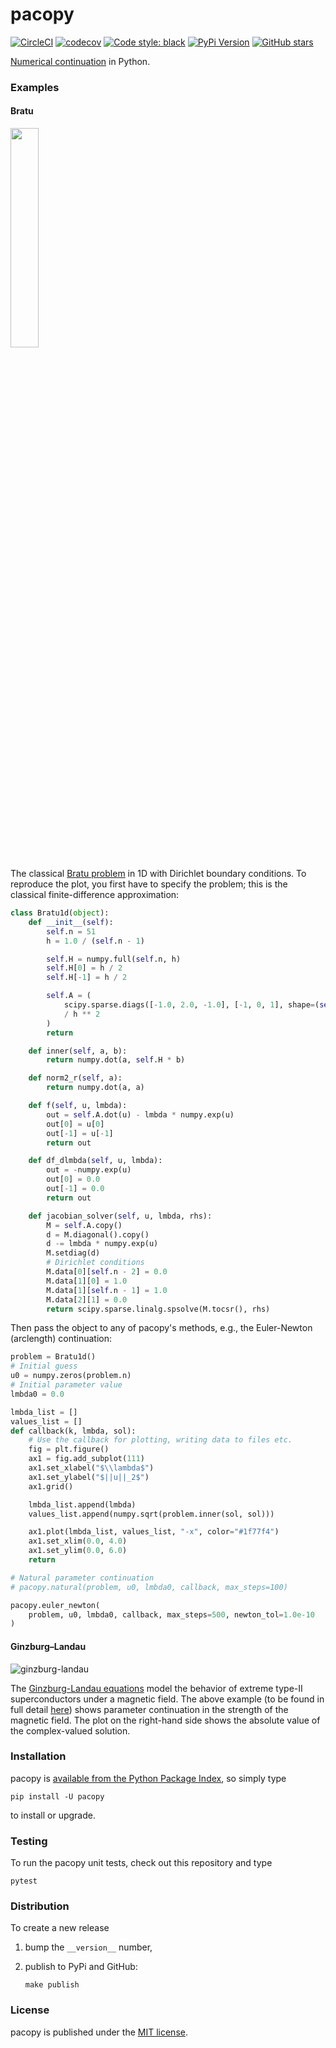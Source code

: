 # pacopy

[![CircleCI](https://img.shields.io/circleci/project/github/nschloe/pacopy/master.svg)](https://circleci.com/gh/nschloe/pacopy/tree/master)
[![codecov](https://img.shields.io/codecov/c/github/nschloe/pacopy.svg)](https://codecov.io/gh/nschloe/pacopy)
[![Code style: black](https://img.shields.io/badge/code%20style-black-000000.svg)](https://github.com/ambv/black)
[![PyPi Version](https://img.shields.io/pypi/v/pacopy.svg)](https://pypi.org/project/pacopy)
[![GitHub stars](https://img.shields.io/github/stars/nschloe/pacopy.svg?logo=github&label=Stars&logoColor=white)](https://github.com/nschloe/pacopy)

[Numerical continuation](https://en.wikipedia.org/wiki/Numerical_continuation) in Python.

### Examples

#### Bratu

<img src="https://nschloe.github.io/pacopy/bratu1d.png" width="30%">

The classical [Bratu
problem](https://en.wikipedia.org/wiki/Liouville%E2%80%93Bratu%E2%80%93Gelfand_equation)
in 1D with Dirichlet boundary conditions. To reproduce the plot, you first have to
specify the problem; this is the classical finite-difference approximation:
```python
class Bratu1d(object):
    def __init__(self):
        self.n = 51
        h = 1.0 / (self.n - 1)

        self.H = numpy.full(self.n, h)
        self.H[0] = h / 2
        self.H[-1] = h / 2

        self.A = (
            scipy.sparse.diags([-1.0, 2.0, -1.0], [-1, 0, 1], shape=(self.n, self.n))
            / h ** 2
        )
        return

    def inner(self, a, b):
        return numpy.dot(a, self.H * b)

    def norm2_r(self, a):
        return numpy.dot(a, a)

    def f(self, u, lmbda):
        out = self.A.dot(u) - lmbda * numpy.exp(u)
        out[0] = u[0]
        out[-1] = u[-1]
        return out

    def df_dlmbda(self, u, lmbda):
        out = -numpy.exp(u)
        out[0] = 0.0
        out[-1] = 0.0
        return out

    def jacobian_solver(self, u, lmbda, rhs):
        M = self.A.copy()
        d = M.diagonal().copy()
        d -= lmbda * numpy.exp(u)
        M.setdiag(d)
        # Dirichlet conditions
        M.data[0][self.n - 2] = 0.0
        M.data[1][0] = 1.0
        M.data[1][self.n - 1] = 1.0
        M.data[2][1] = 0.0
        return scipy.sparse.linalg.spsolve(M.tocsr(), rhs)
```
Then pass the object to any of pacopy's methods, e.g., the Euler-Newton (arclength)
continuation:
```python
problem = Bratu1d()
# Initial guess
u0 = numpy.zeros(problem.n)
# Initial parameter value
lmbda0 = 0.0

lmbda_list = []
values_list = []
def callback(k, lmbda, sol):
    # Use the callback for plotting, writing data to files etc.
    fig = plt.figure()
    ax1 = fig.add_subplot(111)
    ax1.set_xlabel("$\\lambda$")
    ax1.set_ylabel("$||u||_2$")
    ax1.grid()

    lmbda_list.append(lmbda)
    values_list.append(numpy.sqrt(problem.inner(sol, sol)))

    ax1.plot(lmbda_list, values_list, "-x", color="#1f77f4")
    ax1.set_xlim(0.0, 4.0)
    ax1.set_ylim(0.0, 6.0)
    return

# Natural parameter continuation
# pacopy.natural(problem, u0, lmbda0, callback, max_steps=100)

pacopy.euler_newton(
    problem, u0, lmbda0, callback, max_steps=500, newton_tol=1.0e-10
)
```


#### Ginzburg–Landau

![ginzburg-landau](https://nschloe.github.io/pacopy/ginzburg-landau.gif)

The [Ginzburg-Landau
equations](https://en.wikipedia.org/wiki/Ginzburg%E2%80%93Landau_theory) model the
behavior of extreme type-II superconductors under a magnetic field. The above example
(to be found in full detail
[here](https://github.com/nschloe/pacopy/blob/master/test/test_ginzburg_landau.py))
shows parameter continuation in the strength of the magnetic field. The plot on the
right-hand side shows the absolute value of the complex-valued solution.


### Installation

pacopy is [available from the Python Package
Index](https://pypi.org/project/pacopy/), so simply type
```
pip install -U pacopy
```
to install or upgrade.

### Testing

To run the pacopy unit tests, check out this repository and type
```
pytest
```

### Distribution

To create a new release

1. bump the `__version__` number,

2. publish to PyPi and GitHub:
    ```
    make publish
    ```

### License

pacopy is published under the [MIT license](https://en.wikipedia.org/wiki/MIT_License).
